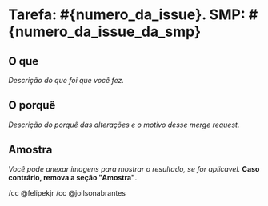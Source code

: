 # Tarefa: #{numero_da_issue}. SMP: #{numero_da_issue_da_smp}

## O que
_Descrição do que foi que você fez._

## O porquê
_Descrição do porquê das alterações e o motivo desse merge request._ 

## Amostra
_Você pode anexar imagens para mostrar o resultado, se for aplicavel._
**Caso contrário, remova a seção "Amostra"**.

/cc @felipekjr
/cc @joilsonabrantes
